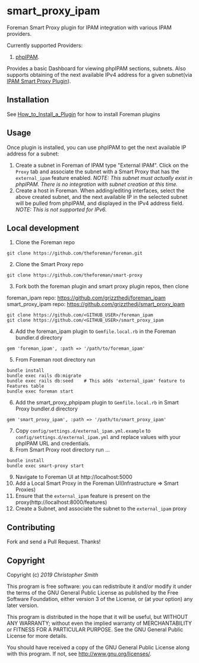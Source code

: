 # smart_proxy_ipam

Foreman Smart Proxy plugin for IPAM integration with various IPAM providers.

Currently supported Providers: 
1. [phpIPAM](https://phpipam.net/). 

Provides a basic Dashboard for viewing phpIPAM sections, subnets. Also supports obtaining of the next available IPv4 address for a given subnet(via [IPAM Smart Proxy Plugin](https://github.com/grizzthedj/smart_proxy_ipam)).


## Installation

See [How_to_Install_a_Plugin](http://projects.theforeman.org/projects/foreman/wiki/How_to_Install_a_Plugin)
for how to install Foreman plugins

## Usage

Once plugin is installed, you can use phpIPAM to get the next available IP address for a subnet:

1. Create a subnet in Foreman of IPAM type "External IPAM". Click on the `Proxy` tab and associate the subnet with a Smart Proxy that has the `external_ipam` feature enabled. _NOTE: This subnet must actually exist in phpIPAM. There is no integration with subnet creation at this time._
2. Create a host in Foreman. When adding/editing interfaces, select the above created subnet, and the next available IP in the selected subnet will be pulled from phpIPAM, and displayed in the IPv4 address field. _NOTE: This is not supported for IPv6._

## Local development

1. Clone the Foreman repo 
```
git clone https://github.com/theforeman/foreman.git
```
2. Clone the Smart Proxy repo
```
git clone https://github.com/theforeman/smart-proxy
```
3. Fork both the foreman plugin and smart proxy plugin repos, then clone

foreman_ipam repo: https://github.com/grizzthedj/foreman_ipam  
smart_proxy_ipam repo: https://github.com/grizzthedj/smart_proxy_ipam

```
git clone https://github.com/<GITHUB_USER>/foreman_ipam
git clone https://github.com/<GITHUB_USER>/smart_proxy_ipam
```
4. Add the foreman_ipam plugin to `Gemfile.local.rb` in the Foreman bundler.d directory
```
gem 'foreman_ipam', :path => '/path/to/foreman_ipam'
```
5. From Foreman root directory run 
```
bundle install
bundle exec rails db:migrate
bundle exec rails db:seed    # This adds 'external_ipam' feature to Features table
bundle exec foreman start
```
6. Add the smart_proxy_phpipam plugin to `Gemfile.local.rb` in Smart Proxy bundler.d directory
```
gem 'smart_proxy_ipam', :path => '/path/to/smart_proxy_ipam'
```
7. Copy `config/settings.d/external_ipam.yml.example` to `config/settings.d/external_ipam.yml` and replace values with your phpIPAM URL and credentials.
8. From Smart Proxy root directory run ... 
```
bundle install
bundle exec smart-proxy start
```
9. Navigate to Foreman UI at http://localhost:5000
10. Add a Local Smart Proxy in the Foreman UI(Infrastructure => Smart Proxies)
11. Ensure that the `external_ipam` feature is present on the proxy(http://localhost:8000/features)
12. Create a Subnet, and associate the subnet to the `external_ipam` proxy
 
## Contributing

Fork and send a Pull Request. Thanks!

## Copyright

Copyright (c) *2019* *Christopher Smith*

This program is free software: you can redistribute it and/or modify
it under the terms of the GNU General Public License as published by
the Free Software Foundation, either version 3 of the License, or
(at your option) any later version.

This program is distributed in the hope that it will be useful,
but WITHOUT ANY WARRANTY; without even the implied warranty of
MERCHANTABILITY or FITNESS FOR A PARTICULAR PURPOSE.  See the
GNU General Public License for more details.

You should have received a copy of the GNU General Public License
along with this program.  If not, see <http://www.gnu.org/licenses/>.
